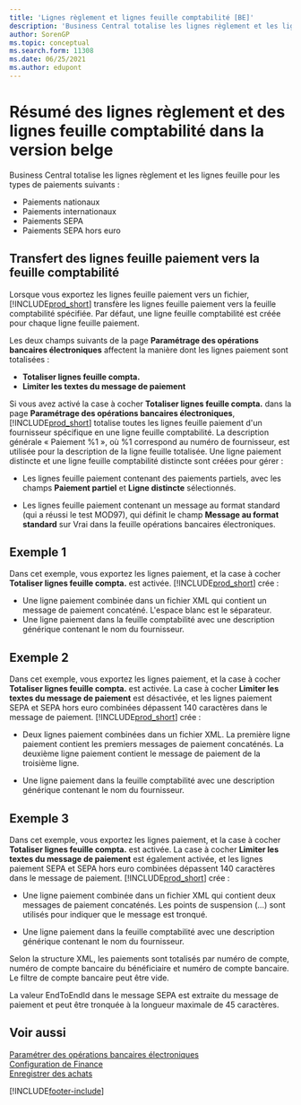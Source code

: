 ```yaml
---
title: 'Lignes règlement et lignes feuille comptabilité [BE]'
description: 'Business Central totalise les lignes règlement et les lignes feuille pour paiements nationaux, internationaux, SEPA et hors euro.'
author: SorenGP
ms.topic: conceptual
ms.search.form: 11308
ms.date: 06/25/2021
ms.author: edupont
---
```

# Résumé des lignes règlement et des lignes feuille comptabilité dans la version belge

Business Central totalise les lignes règlement et les lignes feuille pour les types de paiements suivants :  

- Paiements nationaux  
- Paiements internationaux  
- Paiements SEPA  
- Paiements SEPA hors euro  

## Transfert des lignes feuille paiement vers la feuille comptabilité

Lorsque vous exportez les lignes feuille paiement vers un fichier, [!INCLUDE[prod_short](../../includes/prod_short.md)] transfère les lignes feuille paiement vers la feuille comptabilité spécifiée. Par défaut, une ligne feuille comptabilité est créée pour chaque ligne feuille paiement.  

Les deux champs suivants de la page **Paramétrage des opérations bancaires électroniques** affectent la manière dont les lignes paiement sont totalisées :  

- **Totaliser lignes feuille compta.**  
- **Limiter les textes du message de paiement**  

Si vous avez activé la case à cocher **Totaliser lignes feuille compta.** dans la page **Paramétrage des opérations bancaires électroniques**, [!INCLUDE[prod_short](../../includes/prod_short.md)] totalise toutes les lignes feuille paiement d'un fournisseur spécifique en une ligne feuille comptabilité. La description générale « Paiement %1 », où %1 correspond au numéro de fournisseur, est utilisée pour la description de la ligne feuille totalisée. Une ligne paiement distincte et une ligne feuille comptabilité distincte sont créées pour gérer :  

- Les lignes feuille paiement contenant des paiements partiels, avec les champs **Paiement partiel** et **Ligne distincte** sélectionnés.  

- Les lignes feuille paiement contenant un message au format standard (qui a réussi le test MOD97), qui définit le champ **Message au format standard** sur Vrai dans la feuille opérations bancaires électroniques.

## Exemple 1

Dans cet exemple, vous exportez les lignes paiement, et la case à cocher **Totaliser lignes feuille compta.** est activée. [!INCLUDE[prod_short](../../includes/prod_short.md)] crée :  

- Une ligne paiement combinée dans un fichier XML qui contient un message de paiement concaténé. L'espace blanc est le séparateur.  
- Une ligne paiement dans la feuille comptabilité avec une description générique contenant le nom du fournisseur.  

## Exemple 2

Dans cet exemple, vous exportez les lignes paiement, et la case à cocher **Totaliser lignes feuille compta.** est activée. La case à cocher **Limiter les textes du message de paiement** est désactivée, et les lignes paiement SEPA et SEPA hors euro combinées dépassent 140 caractères dans le message de paiement. [!INCLUDE[prod_short](../../includes/prod_short.md)] crée :  

- Deux lignes paiement combinées dans un fichier XML. La première ligne paiement contient les premiers messages de paiement concaténés. La deuxième ligne paiement contient le message de paiement de la troisième ligne.  

- Une ligne paiement dans la feuille comptabilité avec une description générique contenant le nom du fournisseur.  

## Exemple 3

Dans cet exemple, vous exportez les lignes paiement, et la case à cocher **Totaliser lignes feuille compta.** est activée. La case à cocher **Limiter les textes du message de paiement** est également activée, et les lignes paiement SEPA et SEPA hors euro combinées dépassent 140 caractères dans le message de paiement. [!INCLUDE[prod_short](../../includes/prod_short.md)] crée :  

- Une ligne paiement combinée dans un fichier XML qui contient deux messages de paiement concaténés. Les points de suspension (…) sont utilisés pour indiquer que le message est tronqué.  

- Une ligne paiement dans la feuille comptabilité avec une description générique contenant le nom du fournisseur.  

Selon la structure XML, les paiements sont totalisés par numéro de compte, numéro de compte bancaire du bénéficiaire et numéro de compte bancaire. Le filtre de compte bancaire peut être vide.  

La valeur EndToEndId dans le message SEPA est extraite du message de paiement et peut être tronquée à la longueur maximale de 45 caractères.  

## Voir aussi

 [Paramétrer des opérations bancaires électroniques](how-to-set-up-electronic-banking.md)   
 [Configuration de Finance](../../finance-setup-finance.md)  
 [Enregistrer des achats](../../purchasing-how-record-purchases.md)


[!INCLUDE[footer-include](../../includes/footer-banner.md)]